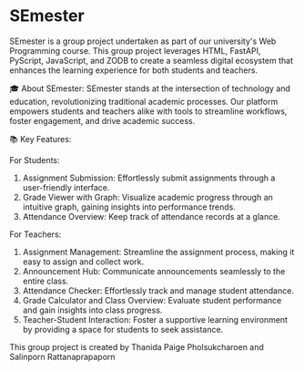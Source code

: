 # SEmester

SEmester is a group project undertaken as part of our university's Web Programming course. This group project leverages HTML, FastAPI, PyScript, JavaScript, and ZODB to create a seamless digital ecosystem that enhances the learning experience for both students and teachers.

🎓 About SEmester:
SEmester stands at the intersection of technology and education, revolutionizing traditional academic processes. Our platform empowers students and teachers alike with tools to streamline workflows, foster engagement, and drive academic success.

📚 Key Features:

For Students:
1. Assignment Submission: Effortlessly submit assignments through a user-friendly interface.
2. Grade Viewer with Graph: Visualize academic progress through an intuitive graph, gaining insights into performance trends.
3. Attendance Overview: Keep track of attendance records at a glance.

For Teachers:
1. Assignment Management: Streamline the assignment process, making it easy to assign and collect work.
2. Announcement Hub: Communicate announcements seamlessly to the entire class.
3. Attendance Checker: Effortlessly track and manage student attendance.
4. Grade Calculator and Class Overview: Evaluate student performance and gain insights into class progress.
5. Teacher-Student Interaction: Foster a supportive learning environment by providing a space for students to seek assistance.

This group project is created by Thanida Paige Pholsukcharoen and Salinporn Rattanaprapaporn

